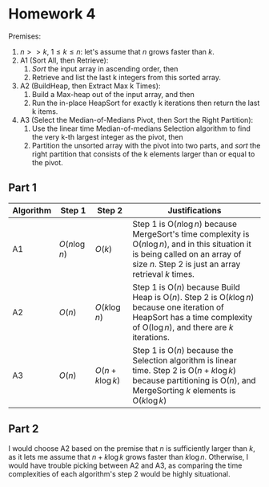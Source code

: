 # Homework 4


Premises: 
1. $n >> k$, $1 \le k \le n$: let's assume that $n$ grows faster than $k$. 
2. A1 (Sort All, then Retrieve): 
	1. *Sort* the input array in ascending order, then 
	2. Retrieve and list the last k integers from this sorted array.
3. A2 (BuildHeap, then Extract Max k Times): 
	1. Build a Max-heap out of the input array, and then 
	2. Run the in-place HeapSort for exactly k iterations then return the last k items.
4. A3 (Select the Median-of-Medians Pivot, then Sort the Right Partition): 
	1. Use the linear time Median-of-medians Selection algorithm to find the very k-th largest integer as the pivot, then
	2. Partition the unsorted array with the pivot into two parts, and *sort* the right partition that consists of the k elements larger than or equal to the pivot.

## Part 1

| Algorithm | Step 1        | Step 2          | Justifications                                                                                                                                                                               |
| --------- | ------------- | --------------- | -------------------------------------------------------------------------------------------------------------------------------------------------------------------------------------------- |
| A1        | $O(n \log n)$ | $O(k)$          | Step 1 is O($n \log n$) because MergeSort's time complexity is O($n \log n$), and in this situation it is being called on an array of size $n$. Step 2 is just an array retrieval $k$ times. |
| A2        | $O(n)$        | $O(k \log n)$   | Step 1 is O($n$) because Build Heap is O($n$). Step 2 is O($k \log n$) because one iteration of HeapSort has a time complexity of O($\log n$), and there are $k$ iterations.                 |
| A3        | $O(n)$        | $O(n+k \log k)$ | Step 1 is O($n$) because the Selection algorithm is linear time. Step 2 is O($n+k \log k$) because partitioning is O($n$), and MergeSorting $k$ elements is O($k \log k$)                    |

## Part 2

I would choose A2 based on the premise that $n$ is sufficiently larger than $k$, as it lets me assume that $n + k \log k$ grows faster than $k \log n$. Otherwise, I would have trouble picking between A2 and A3, as comparing the time complexities of each algorithm's step 2 would be highly situational. 